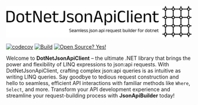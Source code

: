 ![logo.png](logo.png)

[![codecov](https://codecov.io/github/stefanosello/arbac_verifier/branch/main/graph/badge.svg?token=VXWHKJUJR2)](https://codecov.io/github/stefanosello/arbac_verifier)
[![Build](https://github.com/stefanosello/DotNetJsonApiClient/actions/workflows/dotnet.yml/badge.svg)](https://github.com/stefanosello/DotNetJsonApiClient/actions/workflows/dotnet.yml)
[![Open Source? Yes!](https://badgen.net/badge/Open%20Source%20%3F/Yes%21/blue?icon=github)](https://github.com/Naereen/badges/)


Welcome to **DotNetJsonApiClient** – the ultimate .NET library that brings the power and flexibility of LINQ expressions to json:api
requests. With DotNetJsonApiClient, crafting complex json:api
queries is as intuitive as writing LINQ queries. Say goodbye to tedious request construction and hello to seamless, efficient API interactions with familiar methods like `Where`, `Select`, and more. Transform your API development experience and streamline your request-building process with **JsonApiBuilder** today!

